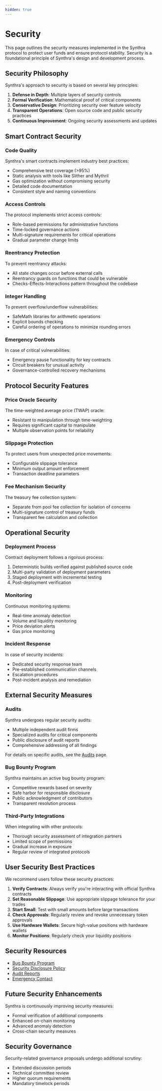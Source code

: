 ```yaml
---
hidden: true
---
```


# Security

This page outlines the security measures implemented in the Synthra protocol to protect user funds and ensure protocol stability. Security is a foundational principle of Synthra's design and development process.

## Security Philosophy

Synthra's approach to security is based on several key principles:

1. **Defense in Depth**: Multiple layers of security controls
2. **Formal Verification**: Mathematical proof of critical components
3. **Conservative Design**: Prioritizing security over feature velocity
4. **Transparent Operations**: Open source code and public security practices
5. **Continuous Improvement**: Ongoing security assessments and updates

## Smart Contract Security

### Code Quality

Synthra's smart contracts implement industry best practices:

* Comprehensive test coverage (>95%)
* Static analysis with tools like Slither and Mythril
* Gas optimization without compromising security
* Detailed code documentation
* Consistent style and naming conventions

### Access Controls

The protocol implements strict access controls:

* Role-based permissions for administrative functions
* Time-locked governance actions
* Multi-signature requirements for critical operations
* Gradual parameter change limits

### Reentrancy Protection

To prevent reentrancy attacks:

* All state changes occur before external calls
* Reentrancy guards on functions that could be vulnerable
* Checks-Effects-Interactions pattern throughout the codebase

### Integer Handling

To prevent overflow/underflow vulnerabilities:

* SafeMath libraries for arithmetic operations
* Explicit bounds checking
* Careful ordering of operations to minimize rounding errors

### Emergency Controls

In case of critical vulnerabilities:

* Emergency pause functionality for key contracts
* Circuit breakers for unusual activity
* Governance-controlled recovery mechanisms

## Protocol Security Features

### Price Oracle Security

The time-weighted average price (TWAP) oracle:

* Resistant to manipulation through time-weighting
* Requires significant capital to manipulate
* Multiple observation points for reliability

### Slippage Protection

To protect users from unexpected price movements:

* Configurable slippage tolerance
* Minimum output amount enforcement
* Transaction deadline parameters

### Fee Mechanism Security

The treasury fee collection system:

* Separate from pool fee collection for isolation of concerns
* Multi-signature control of treasury funds
* Transparent fee calculation and collection

## Operational Security

### Deployment Process

Contract deployment follows a rigorous process:

1. Deterministic builds verified against published source code
2. Multi-party validation of deployment parameters
3. Staged deployment with incremental testing
4. Post-deployment verification

### Monitoring

Continuous monitoring systems:

* Real-time anomaly detection
* Volume and liquidity monitoring
* Price deviation alerts
* Gas price monitoring

### Incident Response

In case of security incidents:

* Dedicated security response team
* Pre-established communication channels
* Escalation procedures
* Post-incident analysis and remediation

## External Security Measures

### Audits

Synthra undergoes regular security audits:

* Multiple independent audit firms
* Specialized audits for critical components
* Public disclosure of audit reports
* Comprehensive addressing of all findings

For details on specific audits, see the [Audits](audits.md) page.

### Bug Bounty Program

Synthra maintains an active bug bounty program:

* Competitive rewards based on severity
* Safe harbor for responsible disclosure
* Public acknowledgment of contributors
* Transparent resolution process

### Third-Party Integrations

When integrating with other protocols:

* Thorough security assessment of integration partners
* Limited scope of permissions
* Gradual increase in exposure
* Regular review of integrated protocols

## User Security Best Practices

We recommend users follow these security practices:

1. **Verify Contracts**: Always verify you're interacting with official Synthra contracts
2. **Set Reasonable Slippage**: Use appropriate slippage tolerance for your trades
3. **Start Small**: Test with small amounts before large transactions
4. **Check Approvals**: Regularly review and revoke unnecessary token approvals
5. **Use Hardware Wallets**: Secure high-value positions with hardware wallets
6. **Monitor Positions**: Regularly check your liquidity positions

## Security Resources

* [Bug Bounty Program](https://bounty.synthra.io)
* [Security Disclosure Policy](https://docs.synthra.io/security-policy)
* [Audit Reports](audits.md)
* [Emergency Contact](mailto:security@synthra.io)

## Future Security Enhancements

Synthra is continuously improving security measures:

* Formal verification of additional components
* Enhanced on-chain monitoring
* Advanced anomaly detection
* Cross-chain security measures

## Security Governance

Security-related governance proposals undergo additional scrutiny:

* Extended discussion periods
* Technical committee review
* Higher quorum requirements
* Mandatory timelock periods
